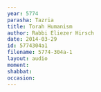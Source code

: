 ```yaml
---
year: 5774
parasha: Tazria
title: Torah Humanism
author: Rabbi Eliezer Hirsch
date: 2014-03-29
id: 5774304a1
filename: 5774-304a-1
layout: audio
moment: 
shabbat: 
occasion: 
---
```


